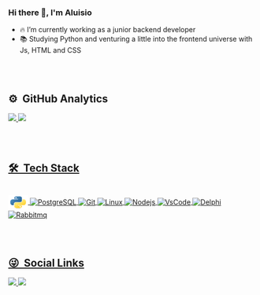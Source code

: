 ### Hi there 👋, I'm Aluisio

- 🔥 I’m currently working as a junior backend developer
- 📚 Studying Python and venturing a little into the frontend universe with Js, HTML and CSS

<br><br>

## ⚙️ &nbsp;GitHub Analytics

<p align="left">
  <a href="https://github.com/aluisiolucio">
  
  <img height="530em" src="https://github-readme-stats.vercel.app/api?username=aluisiolucio&show_icons=true&theme=codeSTACKr&include_all_commits=true&count_private=true"/>

  <img height="530em" src="https://github-readme-stats.vercel.app/api/top-langs/?username=aluisiolucio&layout=compact&langs_count=7&theme=codeSTACKr"/>
</p>

<br><br>

## 🛠 &nbsp;Tech Stack  
  
<div style="display: inline_block"><br>
  <img align="center" alt="Python" height="30" width="40" src="https://raw.githubusercontent.com/devicons/devicon/master/icons/python/python-original.svg">
  <img align="center" alt="PostgreSQL" height="30" width="40" src="https://cdn.jsdelivr.net/gh/devicons/devicon/icons/postgresql/postgresql-original.svg" />
  <img align="center" alt="Git" height="30" width="40" src="https://cdn.jsdelivr.net/gh/devicons/devicon/icons/git/git-original.svg" />
  <img align="center" alt="Linux" height="30" width="40" src="https://cdn.jsdelivr.net/gh/devicons/devicon/icons/linux/linux-original.svg" />
  <img align="center" alt="Nodejs" height="30" width="40" src="https://cdn.jsdelivr.net/gh/devicons/devicon/icons/nodejs/nodejs-original.svg" />
  <img align="center" alt="VsCode" height="30" width="40" src="https://cdn.jsdelivr.net/gh/devicons/devicon/icons/vscode/vscode-original.svg" />
  <img align="center" alt="Delphi" height="30" width="30" src="https://cdn-icons-png.flaticon.com/512/5968/5968252.png" />
  <img align="center" alt="Rabbitmq" height="28" width="28" src="https://cdn.worldvectorlogo.com/logos/rabbitmq.svg" />
</div>

<br><br>

## 😜 &nbsp;Social Links
 
<div> 
  <a href = "mailto:aluisio18lucio@gmail.com">
    <img src="https://img.shields.io/badge/-Gmail-%23333?style=for-the-badge&logo=gmail&logoColor=white" target="_blank">
  </a>
  
  <a href="https://www.linkedin.com/in/aluisiolucio/" target="_blank">
    <img src="https://img.shields.io/badge/-LinkedIn-%230077B5?style=for-the-badge&logo=linkedin&logoColor=white" target="_blank">
  </a> 
</div>

